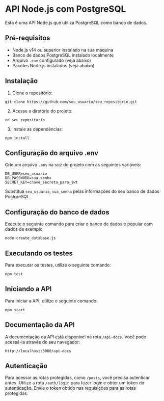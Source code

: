 
# API Node.js com PostgreSQL

Esta é uma API Node.js que utiliza PostgreSQL como banco de dados.

## Pré-requisitos

- Node.js v14 ou superior instalado na sua máquina
- Banco de dados PostgreSQL instalado localmente
- Arquivo `.env` configurado (veja abaixo)
- Pacotes Node.js instalados (veja abaixo)

## Instalação

1. Clone o repositório:

```
git clone https://github.com/seu_usuario/seu_repositorio.git
```

2. Acesse o diretório do projeto:

```
cd seu_repositorio
```

3. Instale as dependências:

```
npm install
```

## Configuração do arquivo .env

Crie um arquivo `.env` na raiz do projeto com as seguintes variáveis:

```
DB_USER=seu_usuario
DB_PASSWORD=sua_senha
SECRET_KEY=chave_secreta_para_jwt
```

Substitua `seu_usuario`, `sua_senha`  pelas informações do seu banco de dados PostgreSQL. 

## Configuração do banco de dados

Execute o seguinte comando para criar o banco de dados e popular com dados de exemplo:

```
node create_database.js
```

## Executando os testes

Para executar os testes, utilize o seguinte comando:

```
npm test
```

## Iniciando a API

Para iniciar a API, utilize o seguinte comando:

```
npm start
```

## Documentação da API

A documentação da API está disponível na rota `/api-docs`. Você pode acessá-la através do seu navegador:

```
http://localhost:3000/api-docs
```

## Autenticação

Para acessar as rotas protegidas, como `/posts`, você precisa autenticar antes. Utilize a rota `/auth/login` para fazer login e obter um token de autenticação. Envie o token obtido nas requisições para as rotas protegidas.
